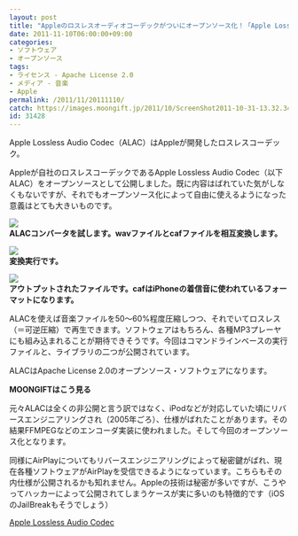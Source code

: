 ```yaml
---
layout: post
title: "Appleのロスレスオーディオコーデックがついにオープンソース化！「Apple Lossless Audio Codec（ALAC）」"
date: 2011-11-10T06:00:00+09:00
categories:
- ソフトウェア
- オープンソース
tags: 
- ライセンス - Apache License 2.0
- メディア - 音楽
- Apple
permalink: /2011/11/20111110/
catch: https://images.moongift.jp/2011/10/ScreenShot2011-10-31-13.32.34_thumb.png
id: 31428
---
```

Apple Lossless Audio Codec（ALAC）はAppleが開発したロスレスコーデック。

  

Appleが自社のロスレスコーデックであるApple Lossless Audio Codec（以下ALAC）をオープンソースとして公開しました。既に内容はばれていた気がしなくもないですが、それでもオープンソース化によって自由に使えるようになった意義はとても大きいものです。

  

[![](https://images.moongift.jp/2011/10/ScreenShot2011-10-31-13.25.59_thumb.png)](https://images.moongift.jp/2011/10/b5f99dcd52b8b49f1908dfce050dac7a.png)  
**ALACコンバータを試します。wavファイルとcafファイルを相互変換します。**

  

[![](https://images.moongift.jp/2011/10/ScreenShot2011-10-31-13.32.34_thumb.png)](https://images.moongift.jp/2011/10/9938b80d9bd3bc171aa1ebd537ef3eb5.png)  
**変換実行です。**

  

[![](https://images.moongift.jp/2011/10/ScreenShot2011-10-31-13.32.05_thumb.png)](https://images.moongift.jp/2011/10/b5a9e8a3776fd828d8ff866434545023.png)  
**アウトプットされたファイルです。cafはiPhoneの着信音に使われているフォーマットになります。**

  

ALACを使えば音楽ファイルを50〜60%程度圧縮しつつ、それでいてロスレス（＝可逆圧縮）で再生できます。ソフトウェアはもちろん、各種MP3プレーヤにも組み込まれることが期待できそうです。今回はコマンドラインベースの実行ファイルと、ライブラリの二つが公開されています。

  
<!--more-->  

ALACはApache License 2.0のオープンソース・ソフトウェアになります。

  
  
  

**MOONGIFTはこう見る**

  

元々ALACは全くの非公開と言う訳ではなく、iPodなどが対応していた頃にリバースエンジニアリングされ（2005年ごろ）、仕様がばれたことがあります。その結果FFMPEGなどのエンコーダ実装に使われました。そして今回のオープンソース化となります。

  

同様にAirPlayについてもリバースエンジニアリングによって秘密鍵がばれ、現在各種ソフトウェアがAirPlayを受信できるようになっています。こちらもその内仕様が公開されるかも知れません。Appleの技術は秘密が多いですが、こうやってハッカーによって公開されてしまうケースが実に多いのも特徴的です（iOSのJailBreakもそうでしょう）

  

[Apple Lossless Audio Codec](http://alac.macosforge.org/trac/wiki)

